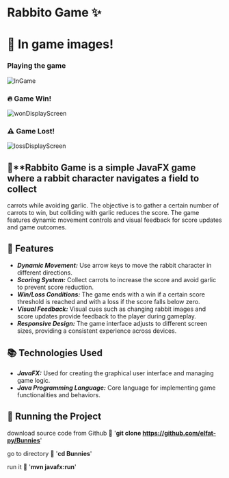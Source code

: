 # Rabbito Game ✨


# 📸 In game images!
### Playing the game
![InGame](https://github.com/elfat-py/Bunnies/assets/104862141/baa33307-210d-491a-b707-b110cf1edd27)

### 🔥 Game Win!
![wonDisplayScreen](https://github.com/elfat-py/Bunnies/assets/104862141/e0894e2d-3c4f-4818-b041-d93f838b11a9)

### ⚠️ Game Lost!
![lossDisplayScreen](https://github.com/elfat-py/Bunnies/assets/104862141/b5bb3b87-60db-486b-a2ce-791922bc4306)



##  🎨**Rabbito Game  is a simple JavaFX game where a rabbit character navigates a field to collect
carrots while avoiding garlic. The objective is to gather a certain number of carrots to win,
but colliding with garlic reduces the score. The game features dynamic movement controls and visual 
feedback for score updates and game outcomes.


## 💫 Features
- ***Dynamic Movement:*** Use arrow keys to move the rabbit character in different directions.
- ***Scoring System:*** Collect carrots to increase the score and avoid garlic to prevent score reduction.
- ***Win/Loss Conditions:*** The game ends with a win if a certain score threshold is reached and with a loss if the score falls below zero.
- ***Visual Feedback:*** Visual cues such as changing rabbit images and score updates provide feedback to the player during gameplay.
- ***Responsive Design:*** The game interface adjusts to different screen sizes, providing a consistent experience across devices.


## 📚 Technologies Used
- ***JavaFX:*** Used for creating the graphical user interface and managing game logic.
- ***Java Programming Language:*** Core language for implementing game functionalities and behaviors.


## 🚦 Running the Project
download source code from Github 💾
'__git clone https://github.com/elfat-py/Bunnies__'

go to directory 📁
'__cd Bunnies__'

run it 🎉
'__mvn javafx:run__'
